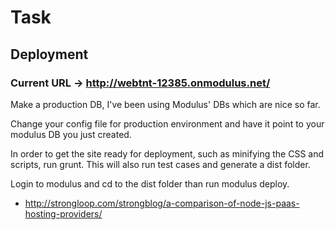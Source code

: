 # Task
## Deployment
### Current URL -> http://webtnt-12385.onmodulus.net/

Make a production DB, I've been using Modulus' DBs which are nice so far.

Change your config file for production environment and have it point to your modulus DB you just created.

In order to get the site ready for deployment, such as minifying the CSS and scripts, run grunt. This will also run test cases and generate a dist folder.

Login to modulus and cd to the dist folder than run modulus deploy.

* http://strongloop.com/strongblog/a-comparison-of-node-js-paas-hosting-providers/
